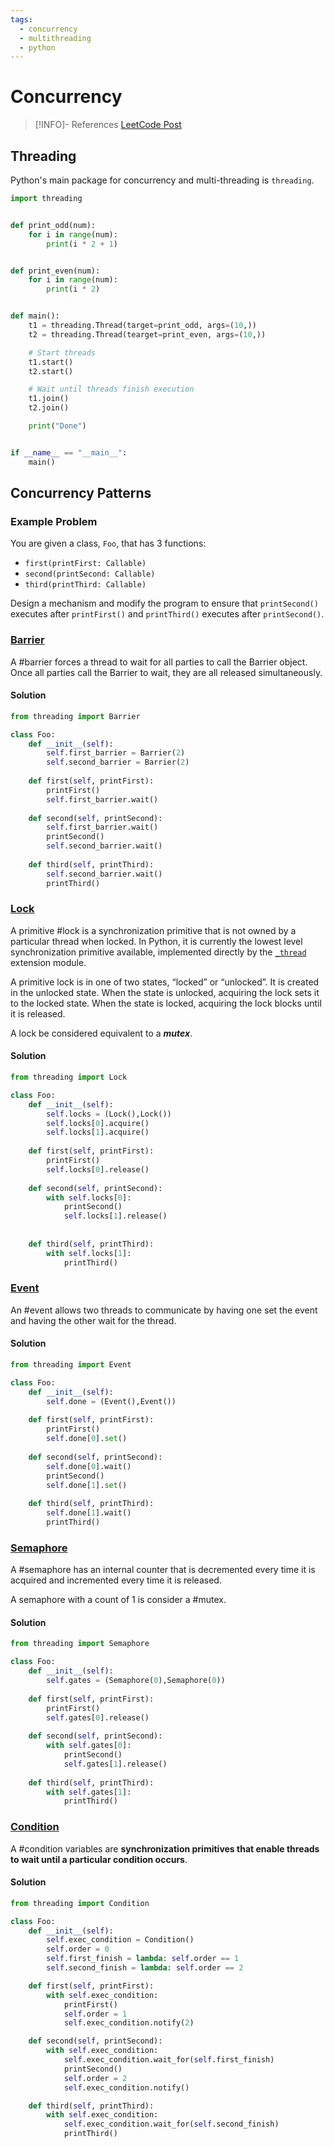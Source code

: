 ```yaml
---
tags:
  - concurrency
  - multithreading
  - python
---
```


# Concurrency
> [!INFO]- References
> [LeetCode Post](https://leetcode.com/problems/print-in-order/discuss/335939/5-Python-threading-solutions-(Barrier-Lock-Event-Semaphore-Condition)-with-explanation)

## Threading
Python's main package for concurrency and multi-threading is `threading`.

```python
import threading


def print_odd(num):
	for i in range(num):
		print(i * 2 + 1)


def print_even(num):
	for i in range(num):
		print(i * 2)


def main():
	t1 = threading.Thread(target=print_odd, args=(10,))
	t2 = threading.Thread(tearget=print_even, args=(10,))

	# Start threads
	t1.start()
	t2.start()

	# Wait until threads finish execution
	t1.join()
	t2.join()

	print("Done")


if __name__ == "__main__":
	main()
```

## Concurrency Patterns
### Example Problem
You are given a class, `Foo`, that has 3 functions:

 * `first(printFirst: Callable)`
 * `second(printSecond: Callable)`
 * `third(printThird: Callable)`

Design a mechanism and modify the program to ensure that `printSecond()` executes after `printFirst()` and `printThird()` executes after `printSecond()`.

### [Barrier](https://docs.python.org/3/library/threading.html#barrier-objects)
A #barrier forces a thread to wait for all parties to call the Barrier object. Once all parties call the Barrier to wait, they are all released simultaneously.

#### Solution
```python
from threading import Barrier

class Foo:
    def __init__(self):
        self.first_barrier = Barrier(2)
        self.second_barrier = Barrier(2)
            
    def first(self, printFirst):
        printFirst()
        self.first_barrier.wait()
        
    def second(self, printSecond):
        self.first_barrier.wait()
        printSecond()
        self.second_barrier.wait()
            
    def third(self, printThird):
        self.second_barrier.wait()
        printThird()
```

### [ Lock](https://docs.python.org/3/library/threading.html#lock-objects)
A primitive #lock is a synchronization primitive that is not owned by a particular thread when locked. In Python, it is currently the lowest level synchronization primitive available, implemented directly by the [`_thread`](https://docs.python.org/3/library/_thread.html#module-_thread "_thread: Low-level threading API.") extension module.

A primitive lock is in one of two states, “locked” or “unlocked”. It is created in the unlocked state. When the state is unlocked, acquiring the lock sets it to the locked state. When the state is locked, acquiring the lock blocks until it is released.

A lock be considered equivalent to a ***mutex***.

#### Solution
```python
from threading import Lock

class Foo:
    def __init__(self):
        self.locks = (Lock(),Lock())
        self.locks[0].acquire()
        self.locks[1].acquire()
        
    def first(self, printFirst):
        printFirst()
        self.locks[0].release()
        
    def second(self, printSecond):
        with self.locks[0]:
            printSecond()
            self.locks[1].release()
            
            
    def third(self, printThird):
        with self.locks[1]:
            printThird()
```

### [Event](https://docs.python.org/3/library/threading.html#event-objects)
An #event allows two threads to communicate by having one set the event and having the other wait for the thread.

#### Solution
```python
from threading import Event

class Foo:
    def __init__(self):
        self.done = (Event(),Event())
        
    def first(self, printFirst):
        printFirst()
        self.done[0].set()
        
    def second(self, printSecond):
        self.done[0].wait()
        printSecond()
        self.done[1].set()
            
    def third(self, printThird):
        self.done[1].wait()
        printThird()
```

### [Semaphore](https://docs.python.org/3/library/threading.html#semaphore-objects)
A #semaphore has an internal counter that is decremented every time it is acquired and incremented every time it is released.

A semaphore with a count of 1 is consider a #mutex.

#### Solution
```python
from threading import Semaphore

class Foo:
    def __init__(self):
        self.gates = (Semaphore(0),Semaphore(0))
        
    def first(self, printFirst):
        printFirst()
        self.gates[0].release()
        
    def second(self, printSecond):
        with self.gates[0]:
            printSecond()
            self.gates[1].release()
            
    def third(self, printThird):
        with self.gates[1]:
            printThird()
```

### [Condition](https://docs.python.org/3/library/threading.html#condition-objects)
A #condition variables are **synchronization primitives that enable threads to wait until a particular condition occurs**.

#### Solution
```python
from threading import Condition

class Foo:
    def __init__(self):
        self.exec_condition = Condition()
        self.order = 0
        self.first_finish = lambda: self.order == 1
        self.second_finish = lambda: self.order == 2

    def first(self, printFirst):
        with self.exec_condition:
            printFirst()
            self.order = 1
            self.exec_condition.notify(2)

    def second(self, printSecond):
        with self.exec_condition:
            self.exec_condition.wait_for(self.first_finish)
            printSecond()
            self.order = 2
            self.exec_condition.notify()

    def third(self, printThird):
        with self.exec_condition:
            self.exec_condition.wait_for(self.second_finish)
            printThird()
```
